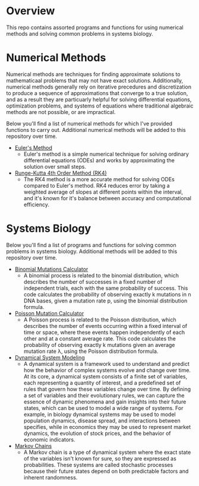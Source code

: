 # Overview
This repo contains assorted programs and functions for using numerical methods and solving common problems in systems biology. 

# Numerical Methods

Numerical methods are techniques for finding approximate solutions to mathematicaal problems that may not have exact solutions. Additionally, numerical methods generally rely on iterative precedures and discretization to produce a sequence of approximations that converge to a true solution, and as a result they are  particuarly helpful for solving differential equations, optimization problems, and systems of equations where traditional algebraic methods are not possible, or are impractical. 

Below you'll find a list of numerical methods for which I've provided functions to carry out. Additional numerical methods will be added to this repository over time.

- [Euler's Method](https://github.com/evanpeikon/numerical-methods/blob/main/eulers_method.py)
  - Euler's method is a simple numerical technique for solving ordinary differential equations (ODEs) and works by approximating the solution over small steps.
- [Runge-Kutta 4th Order Method (RK4)](https://github.com/evanpeikon/numerical-methods/blob/main/runge_kutta_RK4.py)
  - The RK4 method is a more accurate method for solving ODEs compared to Euler's method. RK4 reduces error by taking a weighted average of slopes at different points within the interval, and it's known for it's balance between accuracy and computational efficiency. 
 
# Systems Biology

Below you'll find a list of programs and functions for solving common problems in systems biology. Additional methods will be added to this repository over time.

- [Binomial Mutations Calculator](https://github.com/evanpeikon/numerical_methods_and_systems_bio/blob/main/binomial_mutation_calculator.py)
  - A binomial process is related to the binomial distribution, which describes the number of successes in a fixed number of independent trials, each with the same probability of success. This code calculates the probability of observing exactly k mutations in n DNA bases, given a mutation rate p, using the binomial distribution formula. 
- [Poisson Mutation Calculator](https://github.com/evanpeikon/numerical_methods_and_systems_bio/blob/main/poisson_mutation_calculator.py)
  - A Poisson process is related to the Poisson distribution, which describes the number of events occurring within a fixed interval of time or space, where these events happen independently of each other and at a constant average rate. This code calculates the probability of observing exactly k mutations given an average mutation rate λ, using the Poisson distribution formula. 
- [Dynamical System Modeling]()
  - A dynamical system is a framework used to understand and predict how the behavior of complex systems evolve and change over time. At its core, a dynamical system consists of a finite set of variables, each representing a quantity of interest, and a predefined set of rules that govern how these variables change over time. By defining a set of variables and their evolutionary rules, we can capture the essence of dynamic phenomena and gain insights into their future states, which can be used to model a wide range of systems. For example, in biology dynamical systems may be used to model population dynamics, disease spread, and interactions between specifies, while in economics they may be used to represent market dynamics, the evolution of stock prices, and the behavior of economic indicators.
- [Markov Chains]()
  - A Markov chain is a type of dynamical system where the exact state of the variables isn't known for sure, so they are expressed as probabilities. These systems are called stochastic processes because their future states depend on both predictable factors and inherent randomness.

